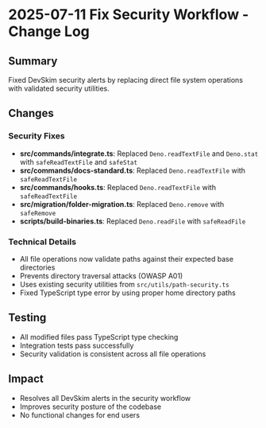 # 2025-07-11 Fix Security Workflow - Change Log

## Summary

Fixed DevSkim security alerts by replacing direct file system operations with
validated security utilities.

## Changes

### Security Fixes

- **src/commands/integrate.ts**: Replaced `Deno.readTextFile` and `Deno.stat`
  with `safeReadTextFile` and `safeStat`
- **src/commands/docs-standard.ts**: Replaced `Deno.readTextFile` with
  `safeReadTextFile`
- **src/commands/hooks.ts**: Replaced `Deno.readTextFile` with
  `safeReadTextFile`
- **src/migration/folder-migration.ts**: Replaced `Deno.remove` with
  `safeRemove`
- **scripts/build-binaries.ts**: Replaced `Deno.readFile` with `safeReadFile`

### Technical Details

- All file operations now validate paths against their expected base directories
- Prevents directory traversal attacks (OWASP A01)
- Uses existing security utilities from `src/utils/path-security.ts`
- Fixed TypeScript type error by using proper home directory paths

## Testing

- All modified files pass TypeScript type checking
- Integration tests pass successfully
- Security validation is consistent across all file operations

## Impact

- Resolves all DevSkim alerts in the security workflow
- Improves security posture of the codebase
- No functional changes for end users

